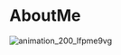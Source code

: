 # AboutMe

![animation_200_lfpme9vg](https://user-images.githubusercontent.com/36617380/227790274-d02d4a12-08f9-44ab-b5c6-6ea66df73660.gif)

